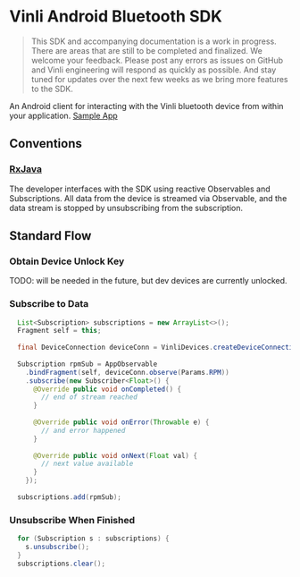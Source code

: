 Vinli Android Bluetooth SDK
===========================

> This SDK and accompanying documentation is a work in progress.
> There are areas that are still to be completed and finalized.
> We welcome your feedback. Please post any errors as issues on GitHub and Vinli engineering will respond as quickly as possible.
> And stay tuned for updates over the next few weeks as we bring more features to the SDK.

An Android client for interacting with the Vinli bluetooth device from within your application.
[Sample App](https://github.com/vinli/android-demo)

Conventions
-----------
### [RxJava](https://github.com/ReactiveX/RxJava/wiki)
The developer interfaces with the SDK using reactive Observables and Subscriptions.
All data from the device is streamed via Observable, and the data stream is stopped by unsubscribing from the subscription.

Standard Flow
-------------
### Obtain Device Unlock Key
TODO: will be needed in the future, but dev devices are currently unlocked.

### Subscribe to Data
```java
  List<Subscription> subscriptions = new ArrayList<>();
  Fragment self = this;
  
  final DeviceConnection deviceConn = VinliDevices.createDeviceConnection(getActivity(), "123123");
  
  Subscription rpmSub = AppObservable
    .bindFragment(self, deviceConn.observe(Params.RPM))
    .subscribe(new Subscriber<Float>() {
      @Override public void onCompleted() {
        // end of stream reached
      }
  
      @Override public void onError(Throwable e) {
        // and error happened
      }
  
      @Override public void onNext(Float val) {
        // next value available
      }
    });
  
  subscriptions.add(rpmSub);
```

### Unsubscribe When Finished
```java
  for (Subscription s : subscriptions) {
    s.unsubscribe();
  }
  subscriptions.clear();
```
